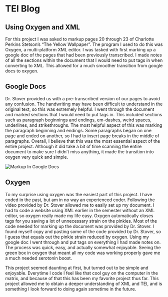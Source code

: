 # TEI Blog 

## Using Oxygen and XML

For this project I was asked to markup pages 20 through 23 of Charlotte Perkins Stetson’s “The Yellow Wallpaper”. The program I used to do this was Oxygen, a multi-platform XML editor. I was tasked with first marking up a google doc of the pages that had been previously transcribed. I made notes of all the sections within the document that I would need to put tags in when converting to XML. This allowed for a much smoother transition from google docs to oxygen.

## Google Docs

Dr. Stover provided us with a pre-transcribed version of our pages to avoid any confusion. The handwriting may have been difficult to understand in the original text, so this was extremely helpful. I went through the document and marked sections that I would need to put tags in. This included sections such as paragraph beginnings and endings, em-dashes, weird spaces, underlines, and strikethroughs. The most helpful aspect of this was marking the paragraph beginning and endings. Some paragraphs began on one page and ended on another, so I had to insert page breaks in the middle of paragraphs. Overall, I believe that this was the most essential aspect of the entire project. Although it did take a bit of time scanning the entire document to make sure I didn’t miss anything, it made the transition into oxygen very quick and simple.

![Markup In Google Docs](https://ethanstowe.github.io/Ethan-Stowe-CNU/images/TEIgoogledoc.png)

## Oxygen

To my surprise using oxygen was the easiest part of this project. I have coded in the past, but am in no way an experienced coder. Following the video provided by Dr. Stover allowed me to easily set up my document. I had to code a website using XML earlier in the semester without an XML editor, so oxygen really made my life easy. Oxygen automatically closes tags for you saving a lot of unnecessary strain on the pinkies. Most of the code needed for marking up the document was provided by Dr. Stover. I found myself copy and pasting some of the code provided by Dr. Stover, so I guess that equals out the pinkie strain reduced by oxygen. Using my google doc I went through and put tags on everything I had made notes on. The process was quick, easy, and actually somewhat enjoyable. Seeing the green box in oxygen that meant all my code was working properly gave me a much needed serotonin boost. 

This project seemed daunting at first, but turned out to be simple and enjoyable. Everytime I code I feel like that cool guy on the computer in the matrix, and because of that this has been my favorite project thus far. This project allowed me to obtain a deeper understanding of XML and TEI, and is something I look forward to doing again sometime in the future.



